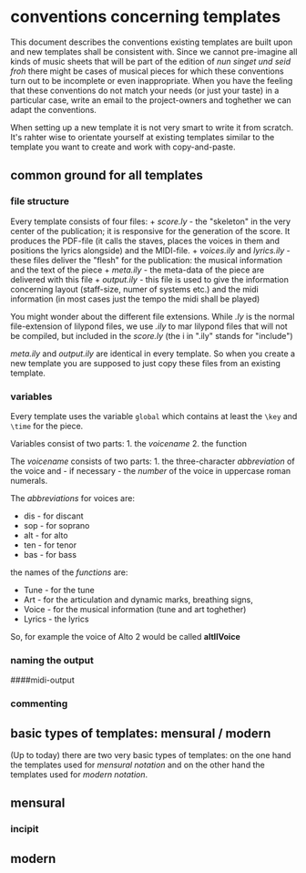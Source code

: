 # conventions concerning templates
This document describes the conventions existing templates are built upon and new templates shall be consistent with. Since we cannot pre-imagine all kinds of music sheets that will be part of the edition of *nun singet und seid froh* there might be cases of musical pieces for which these conventions turn out to be incomplete or even inappropriate. When you have the feeling that these conventions do not match your needs (or just your taste) in a particular case, write an email to the project-owners and toghether we can adapt the conventions.

When setting up a new template it is not very smart to write it from scratch. It's rahter wise to orientate yourself at existing templates similar to the template you want to create and work with copy-and-paste.

## common ground for all templates
### file structure
Every template consists of four files:
	+ *score.ly* - the "skeleton" in the very center of the publication; it is responsive for the generation of the score. It produces the PDF-file (it calls the staves, places the voices in them and positions the lyrics alongside) and the MIDI-file.
	+ *voices.ily* and *lyrics.ily* - these files deliver the "flesh" for the publication: the musical information and the text of the piece
	+ *meta.ily* - the meta-data of the piece are delivered with this file
	+ *output.ily* - this file is used to give the information concerning layout (staff-size, numer of systems etc.) and the midi information (in most cases just the tempo the midi shall be played)

You might wonder about the different file extensions. While *.ly* is the normal file-extension of lilypond files, we use *.ily* to mar lilypond files that will not be compiled, but included in the *score.ly* (the i in ".ily" stands for "include")

*meta.ily* and *output.ily* are identical in every template. So when you create a new template you are supposed to just copy these files from an existing template.

### variables
Every template uses the variable `global` which contains at least the `\key` and `\time` for the piece.

Variables consist of two parts: 1. the *voicename* 2. the function

The *voicename* consists of two parts: 1. the three-character *abbreviation* of the voice and - if necessary - the *number* of the voice in uppercase roman numerals.

The *abbreviations* for voices are:
+ dis - for discant
+ sop - for soprano
+ alt - for alto
+ ten - for tenor
+ bas - for bass

the names of the *functions* are:
+ Tune - for the tune
+ Art - for the articulation and dynamic marks, breathing signs, 
+ Voice - for the musical information (tune and art toghether)
+ Lyrics - the lyrics

So, for example the voice of Alto 2 would be called **altIIVoice**

### naming the output
####midi-output

### commenting

## basic types of templates: mensural / modern
(Up to today) there are two very basic types of templates: on the one hand the templates used for *mensural notation* and on the other hand the templates used for *modern notation*.

## mensural

### incipit


## modern

